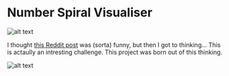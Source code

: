 # Number Spiral Visualiser
![alt text](https://preview.redd.it/4euqvhs8g2451.jpg?width=960&crop=smart&auto=webp&s=c6cbc79382ce5275c59a035e34cc5c453031df78)

I thought [this Reddit post](https://www.reddit.com/r/ProgrammerHumor/comments/h08sul/i_mean_it_does/) was (sorta) funny, but then I got to thinking... This is actaully an intresting challenge. This project was born out of this thinking.

![alt text](https://i.imgur.com/gmYMMV7.png)